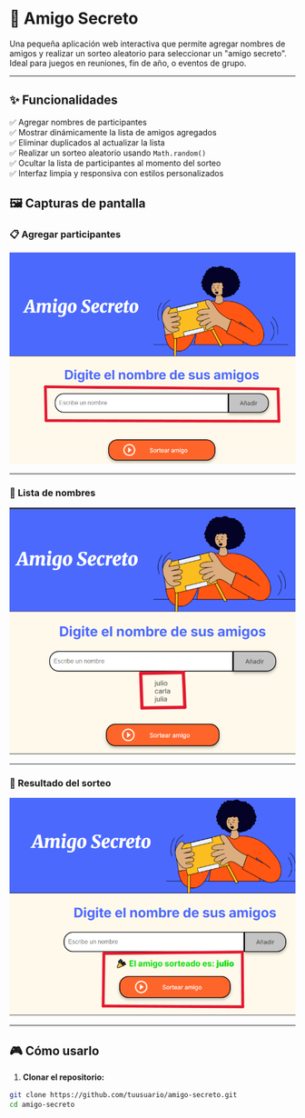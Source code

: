 # 🎁 Amigo Secreto

Una pequeña aplicación web interactiva que permite agregar nombres de amigos y realizar un sorteo aleatorio para seleccionar un "amigo secreto". Ideal para juegos en reuniones, fin de año, o eventos de grupo.

---

## ✨ Funcionalidades

✅ Agregar nombres de participantes  
✅ Mostrar dinámicamente la lista de amigos agregados  
✅ Eliminar duplicados al actualizar la lista  
✅ Realizar un sorteo aleatorio usando `Math.random()`  
✅ Ocultar la lista de participantes al momento del sorteo  
✅ Interfaz limpia y responsiva con estilos personalizados  

## 🖼️ Capturas de pantalla

### 📋 Agregar participantes

![Agregar amigos](./screenshots/input.png)

---

### 🔄 Lista de nombres

![Lista de nombres](./screenshots/lista.png)

---

### 🎉 Resultado del sorteo

![Sorteo final](./screenshots/sorteo.png)

---

## 🎮 Cómo usarlo

1. **Clonar el repositorio:**

```bash
git clone https://github.com/tuusuario/amigo-secreto.git
cd amigo-secreto
